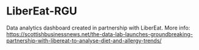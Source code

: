 # LiberEat-RGU
Data analytics dashboard created in partnership with LiberEat. More info: https://scottishbusinessnews.net/the-data-lab-launches-groundbreaking-partnership-with-libereat-to-analyse-diet-and-allergy-trends/
